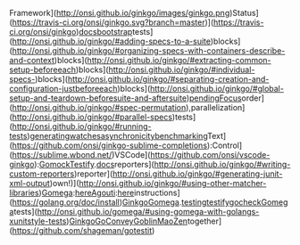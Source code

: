 Framework](http://onsi.github.io/ginkgo/images/ginkgo.png)Status](https://travis-ci.org/onsi/ginkgo.svg?branch=master)](https://travis-ci.org/onsi/ginkgo)[docs](http://onsi.github.io/ginkgo/)[bootstrap](http://onsi.github.io/ginkgo/#bootstrapping-a-suite)tests](http://onsi.github.io/ginkgo/#adding-specs-to-a-suite)blocks](http://onsi.github.io/ginkgo/#organizing-specs-with-containers-describe-and-context)blocks](http://onsi.github.io/ginkgo/#extracting-common-setup-beforeeach)blocks](http://onsi.github.io/ginkgo/#individual-specs-)blocks](http://onsi.github.io/ginkgo/#separating-creation-and-configuration-justbeforeeach)blocks](http://onsi.github.io/ginkgo/#global-setup-and-teardown-beforesuite-and-aftersuite)[pending](http://onsi.github.io/ginkgo/#pending-specs)[Focus](http://onsi.github.io/ginkgo/#focused-specs)order](http://onsi.github.io/ginkgo/#spec-permutation),parallelization](http://onsi.github.io/ginkgo/#parallel-specs)tests](http://onsi.github.io/ginkgo/#running-tests)[generating](http://onsi.github.io/ginkgo/#generators)[watches](https://onsi.github.io/ginkgo/#watching-for-changes)[asynchronicity](http://onsi.github.io/ginkgo/#asynchronous-tests)[benchmarking](http://onsi.github.io/ginkgo/#benchmark-tests)Text](https://github.com/onsi/ginkgo-sublime-completions):Control](https://sublime.wbond.net/)VSCode](https://github.com/onsi/vscode-ginkgo):[Gomock](https://code.google.com/p/gomock/)[Testify](https://github.com/stretchr/testify).[docs](http://onsi.github.io/ginkgo/#third-party-integrations)reporters](http://onsi.github.io/ginkgo/#writing-custom-reporters)reporter](http://onsi.github.io/ginkgo/#generating-junit-xml-output)own!)](http://onsi.github.io/ginkgo/#using-other-matcher-libraries)[Gomega](http://github.com/onsi/gomega):[here](http://onsi.github.io/gomega/)[Agouti](http://github.com/sclevine/agouti):[here](http://agouti.org)instructions](https://golang.org/doc/install)[Ginkgo](https://github.com/onsi/ginkgo)[Gomega](https://github.com/onsi/gomega).[testing](http://golang.org/pkg/testing)[testify](https://github.com/stretchr/testify)[gocheck](http://labix.org/gocheck)[Gomega](https://github.com/onsi/gomega)tests](http://onsi.github.io/gomega/#using-gomega-with-golangs-xunitstyle-tests)[Ginkgo](https://github.com/onsi/ginkgo)[GoConvey](https://github.com/smartystreets/goconvey)[Goblin](https://github.com/franela/goblin)[Mao](https://github.com/azer/mao)[Zen](https://github.com/pranavraja/zen)together](https://github.com/shageman/gotestit)